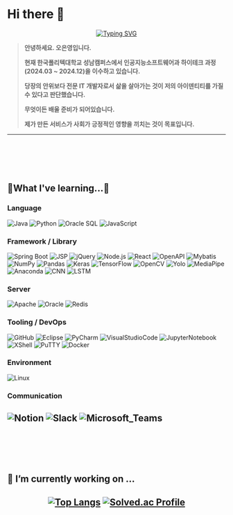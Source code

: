 # Hi there 👋
<div align=center>
<a href="https://git.io/typing-svg"><img src="https://readme-typing-svg.demolab.com?font=Honk&size=90&letterSpacing=center&pause=1000&width=950&height=200&lines=LET+THE+WORLD+KNOW+ME" alt="Typing SVG" /></a>
</div>

<!--
**Nyoung-Oh/Nyoung-Oh** is a ✨ _special_ ✨ repository because its `README.md` (this file) appears on your GitHub profile.

Here are some ideas to get you started:

- 🔭 I’m currently working on ...
- 🌱 I’m currently learning ...
- 👯 I’m looking to collaborate on ...
- 🤔 I’m looking for help with ...
- 💬 Ask me about ...
- 📫 How to reach me: ...
- 😄 Pronouns: ...
- ⚡ Fun fact: ...
-->

> **안녕하세요. 오은영입니다.**
> 
> **현재 한국폴리텍대학교 성남캠퍼스에서 인공지능소프트웨어과 하이테크 과정(2024.03 ~ 2024.12)을 이수하고 있습니다.**
> 
> **당장의 안위보다 전문 IT 개발자로서 삶을 살아가는 것이 저의 아이덴티티를 가질 수 있다고 판단했습니다.**
> 
> **무엇이든 배울 준비가 되어있습니다.**
> 
> **제가 만든 서비스가 사회가 긍정적인 영향을 끼치는 것이 목표입니다.**
---
<br/>
<br/>
<br/>
<br/>

## 🌱What I've learning...🌱
### Language
![Java](https://img.shields.io/badge/Java-007396?style=flat-square&logo=java&logoColor=white)
![Python](https://img.shields.io/badge/Python-3776AB?style=flat-square&logo=python&logoColor=white)
![Oracle SQL](https://img.shields.io/badge/SQL-F80000?style=flat-square&logo=oracle&logoColor=white)
![JavaScript](https://img.shields.io/badge/JavaScript-F7DF1E?style=flat-square&logo=javascript&logoColor=black)
<br/>
### Framework / Library
![Spring Boot](https://img.shields.io/badge/SpringBoot-6DB33F?style=flat-square&logo=springboot&logoColor=white)
![JSP](https://img.shields.io/badge/JSP-6DB33F?style=flat&logo=&logoColor=white)
![jQuery](https://img.shields.io/badge/jQuery-0769AD?style=flat-square&logo=jquery&logoColor=white)
![Node.js](https://img.shields.io/badge/Node.js-5FA04E?style=flat-square&logo=Node.js&logoColor=white)
![React](https://img.shields.io/badge/React-61DAFB?style=flat-square&logo=React&logoColor=white)
![OpenAPI](https://img.shields.io/badge/OpenAPI-6BA539?style=flat-square&logo=openapi&logoColor=white)
![Mybatis](https://img.shields.io/badge/Mybatis-000000?style=flat&logo=Fluentd&logoColor=white)
<br/>
![NumPy](https://img.shields.io/badge/NumPy-013243?style=flat&logo=numpy&logoColor=white)
![Pandas](https://img.shields.io/badge/Pandas-150458?style=flat&logo=pandas&logoColor=white)
![Keras](https://img.shields.io/badge/Keras-D00000?style=flat&logo=Keras&logoColor=white)
![TensorFlow](https://img.shields.io/badge/TensorFlow-FF6F00?style=flat&logo=TensorFlow&logoColor=white)
![OpenCV](https://img.shields.io/badge/OpenCV-5C3EE8?style=flat&logo=OpenCV&logoColor=white)
![Yolo](https://img.shields.io/badge/Yolo-BB464B?style=flat&logo=Yolo&logoColor=white)
![MediaPipe](https://img.shields.io/badge/MediaPipe-EC9430?style=flat&logo=MediaPipe&logoColor=white)
![Anaconda](https://img.shields.io/badge/Anaconda-44A833?style=flat&logo=Anaconda&logoColor=white)
![CNN](https://img.shields.io/badge/CNN-AAFF89?style=flat&logo=&logoColor=white)
![LSTM](https://img.shields.io/badge/LSTM-FFDF18?style=flat&logo=LSTM&logoColor=white)
<br/>
### Server
![Apache](https://img.shields.io/badge/Apache-D22128?style=flat&logo=Apache&logoColor=white)
![Oracle](https://img.shields.io/badge/Oracle-F80000?style=flat&logo=Oracle&logoColor=white)
![Redis](https://img.shields.io/badge/Redis-FF4438?style=flat&logo=Redis&logoColor=white)
<br/>
### Tooling / DevOps
![GitHub](https://img.shields.io/badge/GitHub-181717?style=flat&logo=GitHub&logoColor=white)
![Eclipse](https://img.shields.io/badge/Eclipse-2C2255?style=flat&logo=Eclipse&logoColor=white)
![PyCharm](https://img.shields.io/badge/PyCharm-000000?style=flat&logo=PyCharm&logoColor=white)
![VisualStudioCode](https://img.shields.io/badge/Visual_Studio_Code-000000?style=flat&logo=Visual_Studio&logoColor=white)
![JupyterNotebook](https://img.shields.io/badge/Jupyter_Notebook-F37626?style=flat&logo=Jupyter&logoColor=white)
![XShell](https://img.shields.io/badge/XShell-EB4714?style=flat&logo=XShell&logoColor=white)
![PuTTY](https://img.shields.io/badge/PuTTY-000000?style=flat&logo=PuTTY&logoColor=white)
![Docker](https://img.shields.io/badge/Docker-2496ED?style=flat&logo=Docker&logoColor=white)
<br/>
### Environment
![Linux](https://img.shields.io/badge/Linux-FCC624?style=flat&logo=Linux&logoColor=white)
<br/>
### Communication
![Notion](https://img.shields.io/badge/Notion-000000?style=flat&logo=Notion&logoColor=white)
![Slack](https://img.shields.io/badge/Slack-4A154B?style=flat&logo=Slack&logoColor=white)
![Microsoft_Teams](https://img.shields.io/badge/Microsoft_Teams-6264A7?style=flat&logo=Microsoft_Teams&logoColor=white)
---
<br/><br/><br/><br/>
## 🔭 I’m currently working on ...
<div align=center>
	
[![Top Langs](https://github-readme-stats.vercel.app/api/top-langs/?username=Nyoung-Oh&layout=compact)](https://github.com/Nyoung-Oh/github-readme-stats)
[![Solved.ac Profile](http://mazassumnida.wtf/api/v2/generate_badge?boj=nyoungoh)](https://solved.ac/nyoungoh)
---
</div>
<br/><br/><br/><br/>

